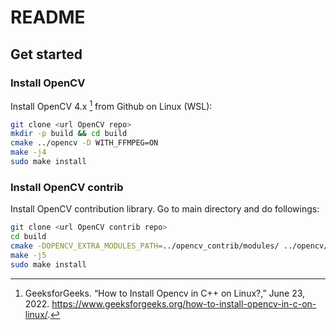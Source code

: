 # README

## Get started

### Install OpenCV

Install OpenCV 4.x [^1] from Github on Linux (WSL):

```bash
git clone <url OpenCV repo>
mkdir -p build && cd build
cmake ../opencv -D WITH_FFMPEG=ON
make -j4
sudo make install
```

### Install OpenCV contrib

Install OpenCV contribution library. Go to main directory and do followings:

```bash
git clone <url OpenCV contrib repo>
cd build
cmake -DOPENCV_EXTRA_MODULES_PATH=../opencv_contrib/modules/ ../opencv/
make -j5
sudo make install
```


[^1]: GeeksforGeeks. “How to Install Opencv in C++ on Linux?,” June 23, 2022. https://www.geeksforgeeks.org/how-to-install-opencv-in-c-on-linux/.